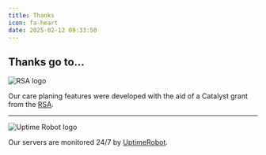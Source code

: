 ```yaml
---
title: Thanks
icon: fa-heart
date: 2025-02-12 09:33:50
---
```

## Thanks go to...

![RSA logo](/img/RSA_logo-black-RGB-reduced-padding-120px.png) 

Our care planing features were developed with the aid of a Catalyst grant from the [RSA](https://thersa.org).

---

![Uptime Robot logo](/img/uptimerobot-logo-dark.svg) 

Our servers are monitored 24/7 by [UptimeRobot](https://uptimerobot.com/UptimeRobot).